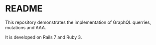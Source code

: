 # README

This repository demonstrates the implementation of GraphQL querries, mutations and AAA. 

It is developed on Rails 7 and Ruby 3. 